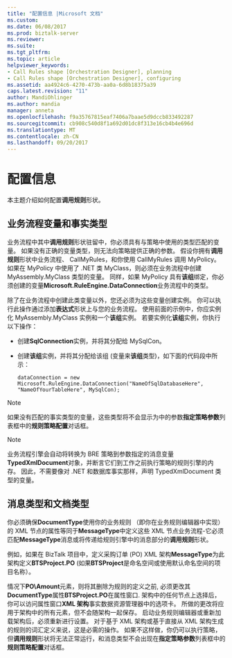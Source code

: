 ```yaml
---
title: "配置信息 |Microsoft 文档"
ms.custom: 
ms.date: 06/08/2017
ms.prod: biztalk-server
ms.reviewer: 
ms.suite: 
ms.tgt_pltfrm: 
ms.topic: article
helpviewer_keywords:
- Call Rules shape [Orchestration Designer], planning
- Call Rules shape [Orchestration Designer], configuring
ms.assetid: aa4924c6-4270-473b-aa0a-6d8b18375a39
caps.latest.revision: "11"
author: MandiOhlinger
ms.author: mandia
manager: anneta
ms.openlocfilehash: f9a35767815eaf7406a7baae5d9dccb833492287
ms.sourcegitcommit: cb908c540d8f1a692d01dc8f313e16cb4b4e696d
ms.translationtype: MT
ms.contentlocale: zh-CN
ms.lasthandoff: 09/20/2017
---
```

# <a name="configuration-information"></a>配置信息
本主题介绍如何配置**调用规则**形状。  
  
## <a name="orchestration-variables-and-fact-types"></a>业务流程变量和事实类型  
 业务流程中其中**调用规则**形状驻留中，你必须具有与策略中使用的类型匹配的变量。 如果没有正确的变量类型，则无法向策略提供正确的参数。 假设你拥有**调用规则**形状中业务流程、 CallMyRules，和你使用 CallMyRules 调用 MyPolicy。 如果在 MyPolicy 中使用了 .NET 类 MyClass，则必须在业务流程中创建 MyAssembly.MyClass 类型的变量。 同样，如果 MyPolicy 具有**该组**绑定，你必须创建的变量**Microsoft.RuleEngine.DataConnection**业务流程中的类型。  
  
 除了在业务流程中创建此类变量以外，您还必须为这些变量创建实例。 你可以执行此操作通过添加**表达式**形状上与您的业务流程。 使用前面的示例中，你应实例化 MyAssembly.MyClass 实例和一个**该组**实例。 若要实例化**该组**实例，你执行以下操作：  
  
-   创建**SqlConnection**实例，并将其分配给 MySqlCon。  
  
-   创建**该组**实例，并将其分配给该组 (变量来**该组**类型)，如下面的代码段中所示：  
  
    ```  
    dataConnection = new Microsoft.RuleEngine.DataConnection("NameOfSqlDatabaseHere", "NameOfYourTableHere", MySqlCon);  
    ```  
  
> [!NOTE]
>  如果没有匹配的事实类型的变量，这些类型将不会显示为中的参数**指定策略参数**列表框中的**规则策略配置**对话框。  
  
> [!NOTE]
>  业务流程引擎会自动将转换为 BRE 策略到参数指定的消息变量**TypedXmlDocument**对象，并断言它们到工作之前执行策略的规则引擎的内存。 因此，不需要像对 .NET 和数据库事实那样，声明 TypedXmlDocument 类型的变量。  
  
## <a name="message-type-and-document-type"></a>消息类型和文档类型  
 你必须确保**DocumentType**使用你的业务规则 （即你在业务规则编辑器中实现） 的 XML 节点的属性等同于**MessageType**中定义这些 XML 节点业务流程-它必须匹配**MessageType**消息或将传递给规则引擎中的消息部分的**调用规则**形状。  
  
 例如，如果在 BizTalk 项目中，定义采购订单 (PO) XML 架构**MessageType**为此架构定义**BTSProject.PO** (如果**BTSProject**是命名空间或使用默认命名空间的项目名称）。  
  
 情况下**PO\Amount**元素，则将其删除为规则的定义之前, 必须更改其**DocumentType**属性**BTSProject.PO**在属性窗口. 架构中的任何节点上选择后，你可以访问属性窗口**XML 架构**事实数据资源管理器中的选项卡。 所做的更改将应用于架构中的所有元素，但不会随架构一起保存。 启动业务规则编辑器或重新加载架构后，必须重新进行设置。 对于基于 XML 架构或基于直接从 XML 架构生成的规则的词汇定义来说，这是必需的操作。 如果不这样做，你仍可以执行策略，但**调用规则**形状将无法正常运行，和消息类型不会出现在**指定策略参数**列表框中的**规则策略配置**对话框。
